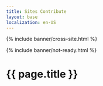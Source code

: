 ```yaml
---
title: Sites Contribute
layout: base
localization: en-US
---
```


{% include banner/cross-site.html %}

{% include banner/not-ready.html %}

# {{ page.title }}
